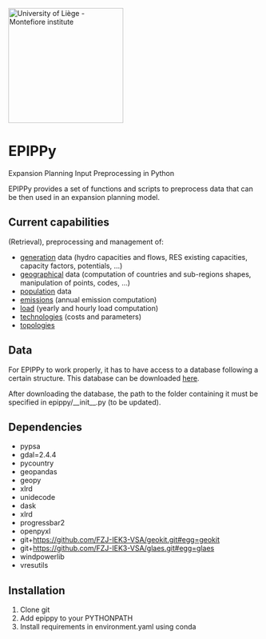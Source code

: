 <a href="https://www.montefiore.uliege.be/"><img src="https://www.montefiore.uliege.be/upload/docs/image/svg-xml/2019-04/montefiore_institute.svg" alt="University of Liège - Montefiore institute" width="230px"></a>

# EPIPPy
Expansion Planning Input Preprocessing in Python

EPIPPy provides a set of functions and scripts to preprocess data that can be then used in an expansion planning model.

## Current capabilities

(Retrieval), preprocessing and management of:
- <a href="https://github.com/montefesp/epippy/tree/master/epippy/generation">generation</a> data (hydro capacities and flows, RES existing capacities, capacity factors, potentials, ...)
- <a href="https://github.com/montefesp/epippy/tree/master/epippy/geographics">geographical</a> data (computation of countries and sub-regions shapes, manipulation of points, codes, ...)
- <a href="https://github.com/montefesp/epippy/tree/master/epippy/indicators/population">population</a> data
- <a href="https://github.com/montefesp/epippy/tree/master/epippy/indicators/emissions">emissions</a> (annual emission computation)
- <a href="https://github.com/montefesp/epippy/tree/master/epippy/load">load</a> (yearly and hourly load computation)
- <a href="https://github.com/montefesp/epippy/tree/master/epippy/technologies">technologies</a> (costs and parameters)
- <a href="https://github.com/montefesp/epippy/tree/master/epippy/topologies">topologies</a>

## Data

For EPIPPy to work properly, it has to have access to a database following a certain structure. This database can be downloaded <a href="https://zenodo.org/record/5519081">here</a>.

After downloading the database, the path to the folder containing it must be specified in epippy/\_\_init\_\_.py (to be updated).

## Dependencies
  - pypsa
  - gdal=2.4.4
  - pycountry
  - geopandas
  - geopy
  - xlrd
  - unidecode
  - dask
  - xlrd
  - progressbar2
  - openpyxl 
  - git+https://github.com/FZJ-IEK3-VSA/geokit.git#egg=geokit
  - git+https://github.com/FZJ-IEK3-VSA/glaes.git#egg=glaes
  - windpowerlib
  - vresutils

## Installation

1. Clone git
2. Add epippy to your PYTHONPATH
3. Install requirements in environment.yaml using conda
